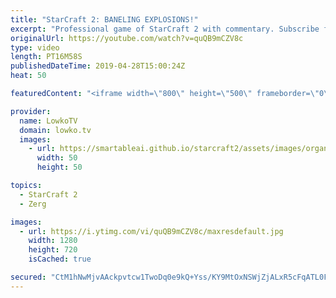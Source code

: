 ```yaml
---
title: "StarCraft 2: BANELING EXPLOSIONS!"
excerpt: "Professional game of StarCraft 2 with commentary. Subscribe for more videos: http://lowko.tv/youtube More StarCraft 2 casts: https://youtu.be/RXG4YYnO5Qw  A very action packed game of Zerg vs Terran between INnoVation and Leenock.  Check out Lowko merchandise: http://lowko.tv/merch Support me on Patreon:"
originalUrl: https://youtube.com/watch?v=quQB9mCZV8c
type: video
length: PT16M58S
publishedDateTime: 2019-04-28T15:00:24Z
heat: 50

featuredContent: "<iframe width=\"800\" height=\"500\" frameborder=\"0\" src=\"https://www.youtube.com/embed/quQB9mCZV8c\" allow=\"accelerometer; autoplay; encrypted-media; gyroscope; picture-in-picture\" allowfullscreen></iframe>"

provider:
  name: LowkoTV
  domain: lowko.tv
  images:
    - url: https://smartableai.github.io/starcraft2/assets/images/organizations/lowko.tv-50x50.jpg
      width: 50
      height: 50

topics:
  - StarCraft 2
  - Zerg

images:
  - url: https://i.ytimg.com/vi/quQB9mCZV8c/maxresdefault.jpg
    width: 1280
    height: 720
    isCached: true

secured: "CtM1hNwMjvAAckpvtcw1TwoDq0e9kQ+Yss/KY9MtOxNSWjZjALxR5cFqATL0FGXuEyQVQukBfE6R3G0Q+3sk3a62GtqQQ7fxLkb5ahSlNY7QXT5rroWRFFShayLnW3tAUn84tD7/zoxYp3h5BH0ZsOU1KlJpXJp+G1yMFpKfC9cFphpHuX3E1KvQVYM64ACoQLzhQv216KjVB6R1Oc277iC4IxP9UA5UqOk9GNv8GeQo9dnvK7/lQMQDYSHPz8eXK6J6KqJFZrwIUZwF5iRcT47L5gsqtjhYJ+5T6QWB9Qd/e64gI4Q+pC3i3ThRKBztHur2zSPdtbqtJwX8lcmJjZh0qbKs6/Q326o52Itb6GMeGtQ80fsls5JnYeBXJedN9OYkVJR4FIgwNGUZTAMY60R31Dc16caT3fg4qcVtcM4=;4yLGDNGsjkN52FgVBQH6uA=="
---
```


